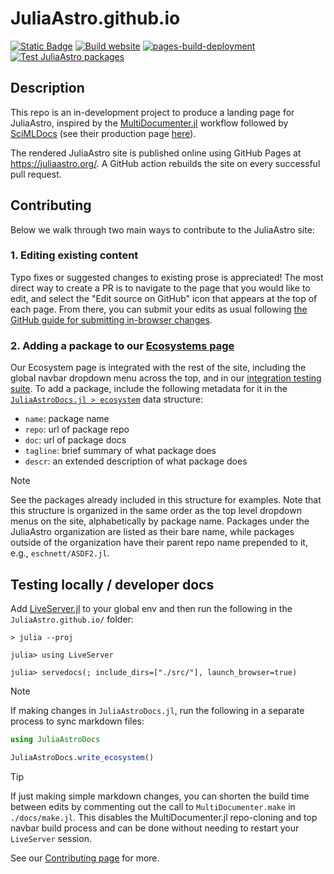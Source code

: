 JuliaAstro.github.io
====================

[![Static Badge](https://img.shields.io/badge/Docs-stable-blue)](https://juliaastro.org/)
[![Build website](https://github.com/JuliaAstro/JuliaAstro.github.io/actions/workflows/Documentation.yml/badge.svg?branch=source)](https://github.com/JuliaAstro/JuliaAstro.github.io/actions/workflows/Documentation.yml)
[![pages-build-deployment](https://github.com/JuliaAstro/JuliaAstro.github.io/actions/workflows/pages/pages-build-deployment/badge.svg?branch=master)](https://github.com/JuliaAstro/JuliaAstro.github.io/actions/workflows/pages/pages-build-deployment)
[![Test JuliaAstro packages](https://github.com/JuliaAstro/JuliaAstro.github.io/actions/workflows/CI.yml/badge.svg)](https://github.com/JuliaAstro/JuliaAstro.github.io/actions/workflows/CI.yml)

## Description

This repo is an in-development project to produce a landing page for JuliaAstro, inspired by the [MultiDocumenter.jl](https://github.com/JuliaComputing/MultiDocumenter.jl) workflow followed by [SciMLDocs](https://github.com/SciML/SciMLDocs) (see their production page [here](https://docs.sciml.ai/Overview/stable/)).

The rendered JuliaAstro site is published online using GitHub Pages at <https://juliaastro.org/>. A GitHub action rebuilds the site on every successful pull request.

## Contributing

Below we walk through two main ways to contribute to the JuliaAstro site:

### 1. Editing existing content

Typo fixes or suggested changes to existing prose is appreciated! The most direct way to create a PR is to navigate to the page that you would like to edit, and select the "Edit source on GitHub" icon that appears at the top of each page. From there, you can submit your edits as usual following [the GitHub guide for submitting in-browser changes](https://docs.github.com/en/repositories/working-with-files/managing-files/editing-files).

### 2. Adding a package to our [Ecosystems page](https://juliaastro.org/home/ecosystem/)

Our Ecosystem page is integrated with the rest of the site, including the global navbar dropdown menu across the top, and in our [integration testing suite](https://github.com/JuliaAstro/JuliaAstro.github.io/actions/workflows/CI.yml). To add a package, include the following metadata for it in the [`JuliaAstroDocs.jl > ecosystem`](https://github.com/JuliaAstro/JuliaAstro.github.io/blob/bca19e11cdfa47014786686ae96a6e02d87ff4b8/src/JuliaAstroDocs.jl#L14) data structure:

* `name`: package name
* `repo`: url of package repo 
* `doc`: url of package docs
* `tagline`: brief summary of what package does
* `descr`: an extended description of what package does

> [!NOTE]
> See the packages already included in this structure for examples. Note that this structure is organized in the same order as the top level dropdown menus on the site, alphabetically by package name. Packages under the JuliaAstro organization are listed as their bare name, while packages outside of the organization have their parent repo name prepended to it, e.g., `eschnett/ASDF2.jl`.

## Testing locally / developer docs

Add [LiveServer.jl](https://github.com/JuliaDocs/LiveServer.jl) to your global env and then run the following in the `JuliaAstro.github.io/` folder:

```julia-repl
> julia --proj

julia> using LiveServer

julia> servedocs(; include_dirs=["./src/"], launch_browser=true)
```

> [!NOTE]
> If making changes in `JuliaAstroDocs.jl`, run the following in a separate process to sync markdown files:
> ```julia
> using JuliaAstroDocs
>
> JuliaAstroDocs.write_ecosystem()
> ```

> [!TIP]
> If just making simple markdown changes, you can shorten the build time between edits by commenting out the call to `MultiDocumenter.make` in `./docs/make.jl`. This disables the MultiDocumenter.jl repo-cloning and top navbar build process and can be done without needing to restart your `LiveServer` session.

See our [Contributing page](https://juliaastro.org/home/#Contributing) for more.
